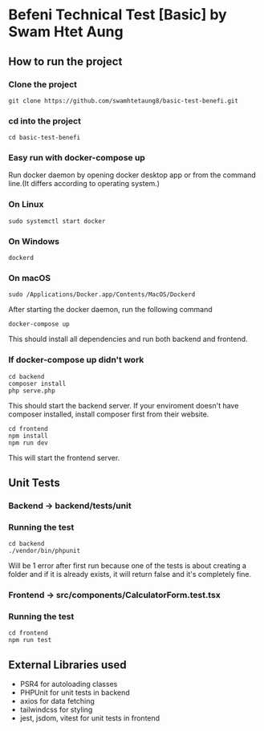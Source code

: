 # Befeni Technical Test [Basic] by Swam Htet Aung

## How to run the project

### Clone the project

```
git clone https://github.com/swamhtetaung8/basic-test-benefi.git
```

### cd into the project

```
cd basic-test-benefi
```

### Easy run with docker-compose up

Run docker daemon by opening docker desktop app or from the command line.(It differs according to operating system.)

### On Linux

```
sudo systemctl start docker
```

### On Windows

```
dockerd
```

### On macOS

```
sudo /Applications/Docker.app/Contents/MacOS/Dockerd
```

After starting the docker daemon, run the following command

```
docker-compose up
```

This should install all dependencies and run both backend and frontend.

### If docker-compose up didn't work

```
cd backend
composer install
php serve.php
```

This should start the backend server. If your enviroment doesn't have composer installed, install composer first from their website.

```
cd frontend
npm install
npm run dev
```

This will start the frontend server.

## Unit Tests

### Backend -> backend/tests/unit

### Running the test

```
cd backend
./vendor/bin/phpunit
```

Will be 1 error after first run because one of the tests is about creating a folder and if it is already exists, it will return false and it's completely fine.

### Frontend -> src/components/CalculatorForm.test.tsx

### Running the test

```
cd frontend
npm run test
```

## External Libraries used

- PSR4 for autoloading classes
- PHPUnit for unit tests in backend
- axios for data fetching
- tailwindcss for styling
- jest, jsdom, vitest for unit tests in frontend
